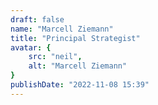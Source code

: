 ```yaml
---
draft: false
name: "Marcell Ziemann"
title: "Principal Strategist"
avatar: {
    src: "neil",
    alt: "Marcell Ziemann"
}
publishDate: "2022-11-08 15:39"
---
```

